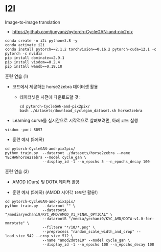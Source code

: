 # I2I
Image-to-image translation

* https://github.com/junyanz/pytorch-CycleGAN-and-pix2pix

~~~shell
conda create -n i2i python=3.8 -y
conda activate i2i
conda install pytorch==2.1.2 torchvision==0.16.2 pytorch-cuda=12.1 -c pytorch -c nvidia
pip install dominate==2.9.1
pip install visdom==0.2.4
pip install wandb==0.19.10
~~~

훈련 연습 (1)
- 코드에서 제공하는 horse2zebra 데이터셋 활용
  - 데이터셋은 사전에 다운로드할 것: 
      ~~~shell
      cd pytorch-CycleGAN-and-pix2pix/
      bash ./datasets/download_cyclegan_dataset.sh horse2zebra
      ~~~

- Learning curve를 실시간으로 시각적으로 살펴보려면, 아래 코드 실행
~~~shell
visdom -port 8097
~~~

- 훈련 예시 (5에폭)
~~~shell
cd pytorch-CycleGAN-and-pix2pix/
python train.py  --dataroot ./datasets/horse2zebra --name YECHANhorse2zebra --model cycle_gan \
                 --display_id -1 --n_epochs 5 --n_epochs_decay 100
~~~


훈련 연습 (2)
- AMOD (Ours) 및 DOTA 데이터 활용

- 훈련 예시 (5에폭) (AMOD 시야각 `10도`만 활용!)
~~~shell
cd pytorch-CycleGAN-and-pix2pix/
python train.py  --dataroot "" \
                 --datarootA "/media/yechani9/KYC_AMD/AMOD_V1_FINAL_OPTICAL" \
                 --datarootB "/media/yechani9/KYC_AMD/DOTA-v1.0-for-mmrotate" \
                 --filterA "*/10/*.png" \
                 --preprocess "random_scale_width_and_crop" --load_size 542 --crop_size 512 \
                 --name "amod2dota10" --model cycle_gan \
                 --display_id -1 --n_epochs 100 --n_epochs_decay 100
~~~

